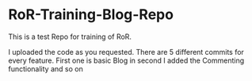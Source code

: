 RoR-Training-Blog-Repo
======================

This is a test Repo for training of RoR.

I uploaded the code as you requested.
There are 5 different commits for every feature. 
First one is basic Blog in second I added the Commenting functionality and so on
